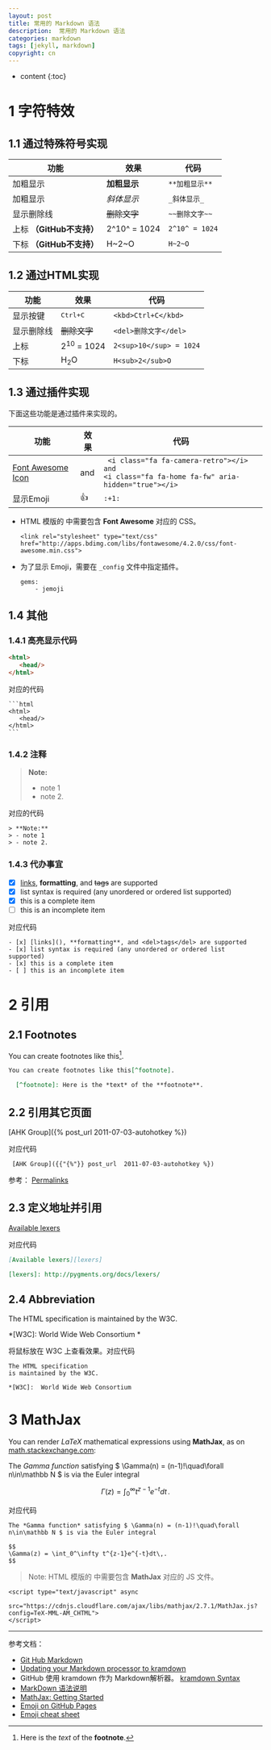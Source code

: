 ```yaml
---
layout: post
title: 常用的 Markdown 语法
description:  常用的 Markdown 语法
categories: markdown
tags: [jekyll, markdown]
copyright: cn
---
```


* content
{:toc}

# 1 字符特效

## 1.1 通过特殊符号实现

| 功能 | 效果 | 代码 |
| --- | --- | --- |
| 加粗显示 | **加粗显示** | ``` **加粗显示** ``` |
| 加粗显示 | _斜体显示_ | ``` _斜体显示_ ``` |
| 显示删除线 | ~~删除文字~~ | ``` ~~删除文字~~ ``` |
| 上标 **（GitHub不支持）** | 2^10^ = 1024 | ``` 2^10^ = 1024 ``` |
| 下标 **（GitHub不支持）** | H~2~O | ``` H~2~O ``` |

## 1.2 通过HTML实现

| 功能 | 效果 | 代码 |
| --- | --- | --- |
| 显示按键 | <kbd>Ctrl+C</kbd> | ``` <kbd>Ctrl+C</kbd> ``` |
| 显示删除线 | <del>删除文字</del> | ``` <del>删除文字</del> ``` |
| 上标 | 2<sup>10</sup> = 1024 | ``` 2<sup>10</sup> = 1024 ``` |
| 下标 | H<sub>2</sub>O | ``` H<sub>2</sub>O ``` |

## 1.3 通过插件实现

下面这些功能是通过插件来实现的。

| 功能 | 效果 | 代码 |
| --- | --- | --- |
| [Font Awesome Icon](http://fontawesome.io/icons/) | <i class="fa fa-camera-retro"></i> and <i class="fa fa-home fa-fw" aria-hidden="true"></i>  | ``` <i class="fa fa-camera-retro"></i> and``` <br> ```<i class="fa fa-home fa-fw" aria-hidden="true"></i>  ``` |
| 显示Emoji | :+1: | ``` :+1: ``` |

* HTML 模版的 <Head> 中需要包含 **Font Awesome** 对应的 CSS。

  ```
  <link rel="stylesheet" type="text/css" href="http://apps.bdimg.com/libs/fontawesome/4.2.0/css/font-awesome.min.css">
  ```

* 为了显示 Emoji，需要在 `_config` 文件中指定插件。

  ```
  gems:
      - jemoji
  ```

## 1.4 其他

### 1.4.1 高亮显示代码

```html
<html>
   <head/>
</html>
```

对应的代码

~~~
```html
<html>
   <head/>
</html>
```
~~~

### 1.4.2 注释

> **Note:**
> - note 1
> - note 2.

对应的代码

```
> **Note:**
> - note 1
> - note 2.
```

### 1.4.3 代办事宜

- [x] [links](), **formatting**, and <del>tags</del> are supported
- [x] list syntax is required (any unordered or ordered list supported)
- [x] this is a complete item
- [ ] this is an incomplete item

对应代码

```
- [x] [links](), **formatting**, and <del>tags</del> are supported
- [x] list syntax is required (any unordered or ordered list supported)
- [x] this is a complete item
- [ ] this is an incomplete item
```

# 2 引用

## 2.1 Footnotes

You can create footnotes like this[^footnote].

  [^footnote]: Here is the *text* of the **footnote**.

```markdown
You can create footnotes like this[^footnote].

  [^footnote]: Here is the *text* of the **footnote**.
```

## 2.2 引用其它页面

 [AHK Group]({% post_url  2011-07-03-autohotkey %})

对应代码

```
 [AHK Group]({{"{%"}} post_url  2011-07-03-autohotkey %})
```

参考： [Permalinks](http://jekyllrb.com/docs/permalinks)

## 2.3 定义地址并引用

[Available lexers][lexers]

[lexers]: http://pygments.org/docs/lexers/

对应代码

```markdown
[Available lexers][lexers]

[lexers]: http://pygments.org/docs/lexers/
```

## 2.4 Abbreviation

The HTML specification
is maintained by the W3C.

*[W3C]:  World Wide Web Consortium
\*

将鼠标放在 W3C 上查看效果。对应代码

```
The HTML specification
is maintained by the W3C.

*[W3C]:  World Wide Web Consortium
```

# 3 MathJax

You can render *LaTeX* mathematical expressions using **MathJax**, as on [math.stackexchange.com][1]:

The *Gamma function* satisfying $ \Gamma(n) = (n-1)!\quad\forall n\in\mathbb N $ is via the Euler integral

$$
\Gamma(z) = \int_0^\infty t^{z-1}e^{-t}dt\,.
$$

对应代码

```
The *Gamma function* satisfying $ \Gamma(n) = (n-1)!\quad\forall n\in\mathbb N $ is via the Euler integral

$$
\Gamma(z) = \int_0^\infty t^{z-1}e^{-t}dt\,.
$$
```

> Note:
> HTML 模版的 <Head> 中需要包含 **MathJax** 对应的 JS 文件。
```
<script type="text/javascript" async
  src="https://cdnjs.cloudflare.com/ajax/libs/mathjax/2.7.1/MathJax.js?config=TeX-MML-AM_CHTML">
</script>
```

---

参考文档：

* [Git Hub Markdown](https://help.github.com/articles/basic-writing-and-formatting-syntax)
* [Updating your Markdown processor to kramdown](https://help.github.com/articles/updating-your-markdown-processor-to-kramdown/)
* GitHub 使用 kramdown 作为 Markdown解析器。 [kramdown Syntax](https://kramdown.gettalong.org/syntax.html)
* [MarkDown 语法说明](http://www.markdown.cn/)
* [MathJax: Getting Started
](http://docs.mathjax.org/en/latest/start.html)
* [Emoji on GitHub Pages](https://help.github.com/articles/emoji-on-github-pages/)
* [Emoji cheat sheet](https://www.webpagefx.com/tools/emoji-cheat-sheet/)

[1]: http://math.stackexchange.com/
